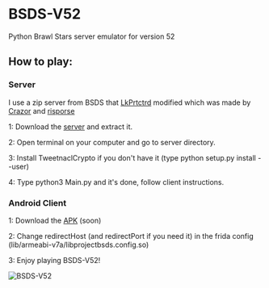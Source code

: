 # BSDS-V52
Python Brawl Stars server emulator for version 52

## How to play: ##

### Server ###
I use a zip server from BSDS that [LkPrtctrd](https://github.com/LkPrtctrd) modified which was made by [Сrazor](https://github.com/CrazorTheCat) and [risporse](https://github.com/risporce)

1: Download the [server]() and extract it.

2: Open terminal on your computer and go to server directory.

3: Install TweetnaclCrypto if you don't have it (type python setup.py install --user)

4: Type python3 Main.py and it's done, follow client instructions.

### Android Client ###
1: Download the [APK]() (soon)

2: Change redirectHost (and redirectPort if you need it) in the frida config (lib/armeabi-v7a/libprojectbsds.config.so)

3: Enjoy playing BSDS-V52!

![BSDS-V52]()
